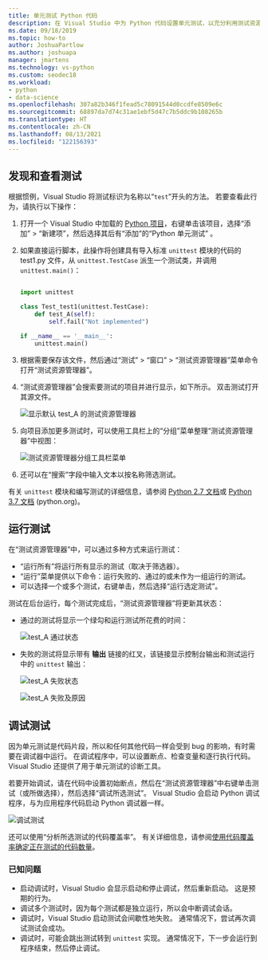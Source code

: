 ```yaml
---
title: 单元测试 Python 代码
description: 在 Visual Studio 中为 Python 代码设置单元测试，以充分利用测试资源管理器功能来发现、运行和调试测试。
ms.date: 09/18/2019
ms.topic: how-to
author: JoshuaPartlow
ms.author: joshuapa
manager: jmartens
ms.technology: vs-python
ms.custom: seodec18
ms.workload:
- python
- data-science
ms.openlocfilehash: 307a82b346f1fead5c78091544d0ccdfe8509e6c
ms.sourcegitcommit: 68897da7d74c31ae1ebf5d47c7b5ddc9b108265b
ms.translationtype: HT
ms.contentlocale: zh-CN
ms.lasthandoff: 08/13/2021
ms.locfileid: "122156393"
---
```

## <a name="discover-and-view-tests"></a>发现和查看测试

根据惯例，Visual Studio 将测试标识为名称以“`test`”开头的方法。 若要查看此行为，请执行以下操作：

1. 打开一个 Visual Studio 中加载的 [Python 项目](../../managing-python-projects-in-visual-studio.md)，右键单击该项目，选择“添加” > “新建项”，然后选择其后有“添加”的“Python 单元测试” 。

1. 如果直接运行脚本，此操作将创建具有导入标准 `unittest` 模块的代码的 test1.py 文件，从 `unittest.TestCase` 派生一个测试类，并调用 `unittest.main()`：

    ```python

    import unittest

    class Test_test1(unittest.TestCase):
        def test_A(self):
            self.fail("Not implemented")

    if __name__ == '__main__':
        unittest.main()
    ```

1. 根据需要保存该文件，然后通过“测试” > “窗口” > “测试资源管理器”菜单命令打开“测试资源管理器”。

1. “测试资源管理器”会搜索要测试的项目并进行显示，如下所示。 双击测试打开其源文件。

    ![显示默认 test_A 的测试资源管理器](../../media/unit-test-A.png)

1. 向项目添加更多测试时，可以使用工具栏上的“分组”菜单整理“测试资源管理器”中视图：

    ![测试资源管理器分组工具栏菜单](../../media/unit-test-group-menu.png)

1. 还可以在“搜索”字段中输入文本以按名称筛选测试。

有关 `unittest` 模块和编写测试的详细信息，请参阅 [Python 2.7 文档](https://docs.python.org/2/library/unittest.html)或 [Python 3.7 文档](https://docs.python.org/3/library/unittest.html) (python.org)。

## <a name="run-tests"></a>运行测试

在“测试资源管理器”中，可以通过多种方式来运行测试：

- “运行所有”将运行所有显示的测试（取决于筛选器）。
- “运行”菜单提供以下命令：运行失败的、通过的或未作为一组运行的测试。
- 可以选择一个或多个测试，右键单击，然后选择“运行选定测试”。

测试在后台运行，每个测试完成后，“测试资源管理器”将更新其状态：

- 通过的测试将显示一个绿勾和运行测试所花费的时间：

    ![test_A 通过状态](../../media/unit-test-A-pass.png)

- 失败的测试将显示带有 **输出** 链接的红叉，该链接显示控制台输出和测试运行中的 `unittest` 输出：

    ![test_A 失败状态](../../media/unit-test-A-fail.png)

    ![test_A 失败及原因](../../media/unit-test-A-fail-reason.png)

## <a name="debug-tests"></a>调试测试

因为单元测试是代码片段，所以和任何其他代码一样会受到 bug 的影响，有时需要在调试器中运行。 在调试程序中，可以设置断点、检查变量和逐行执行代码。 Visual Studio 还提供了用于单元测试的诊断工具。

若要开始调试，请在代码中设置初始断点，然后在“测试资源管理器”中右键单击测试（或所做选择），然后选择“调试所选测试”。 Visual Studio 会启动 Python 调试程序，与为应用程序代码启动 Python 调试器一样。

![调试测试](../../media/unit-test-debugging.png)

还可以使用“分析所选测试的代码覆盖率”。 有关详细信息，请参阅[使用代码覆盖率确定正在测试的代码数量](../../../test/using-code-coverage-to-determine-how-much-code-is-being-tested.md)。

### <a name="known-issues"></a>已知问题

- 启动调试时，Visual Studio 会显示启动和停止调试，然后重新启动。 这是预期的行为。
- 调试多个测试时，因为每个测试都是独立运行，所以会中断调试会话。
- 调试时，Visual Studio 启动测试会间歇性地失败。 通常情况下，尝试再次调试测试会成功。
- 调试时，可能会跳出测试转到 `unittest` 实现。 通常情况下，下一步会运行到程序结束，然后停止调试。
